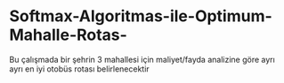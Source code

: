 # Softmax-Algoritmas-ile-Optimum-Mahalle-Rotas-
Bu çalışmada bir şehrin 3 mahallesi için maliyet/fayda analizine göre ayrı ayrı en iyi otobüs rotası belirlenecektir
